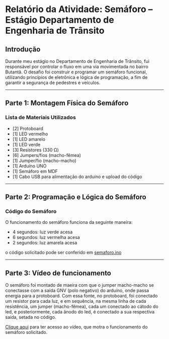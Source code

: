 # Relatório da Atividade: Semáforo – Estágio Departamento de Engenharia de Trânsito

## Introdução

Durante meu estágio no Departamento de Engenharia de Trânsito, fui responsável por controlar o fluxo em uma via movimentada no bairro Butantã. O desafio foi construir e programar um semáforo funcional, utilizando princípios de eletrônica e lógica de programação, a fim de garantir a segurança de pedestres e veículos.

---

## Parte 1: Montagem Física do Semáforo

### Lista de Materiais Utilizados

- [2] Protoboard
- [1] LED vermelho
- [1] LED amarelo
- [1] LED verde
- [3] Resistores (330 Ω)
- [6] Jumpers/fios (macho-fêmea)
- [1] Jumper/fio (macho-macho)
- [1] Arduíno UNO
- [1] Semáforo em MDF
- [1] Cabo USB para alimentação do arduíno e upload do código

---

## Parte 2: Programação e Lógica do Semáforo

### Código do Semáforo

O funcionamento do semáforo funciona da seguinte maneira:
- 4 segundos: luz verde acesa
- 6 segundos: luz vermelha acesa
- 2 segundos: luz amarela acesa

o código solicitado pode ser conferido em [semaforo.ino](semaforo.ino)

---

## Parte 3: Vídeo de funcionamento

O semáforo foi montado de maeira com que o jumper macho-macho se conectasse com a saída GNV (polo negativo) do arduíno, onde passa energia para a protoboard. Com essa fonte, no protoboard, foi conectado um resistor para cada luz, e em sequência, na mesma linha de cada resistência, um jumper (macho-fêmea), cada um conectado ao cátodo do led, e posteriormente, cada ânodo do led, é conectado a sua respectiva saída, setada no código.

[Clique aqui](https://www.youtube.com/watch?v=Lo7x-fEkS5Y) para ter acesso ao vídeo, que motra o funcionamento do semáforo solicitado.

